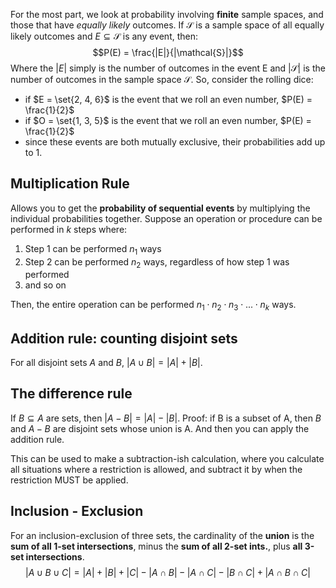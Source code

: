 For the most part, we look at probability involving **finite** sample spaces, and those that have *equally likely* outcomes. If $\mathcal{S}$ is a sample space of all equally likely outcomes and $E \subseteq \mathcal{S}$ is any event, then: 
$$P(E) = \frac{|E|}{|\mathcal{S}|}$$
Where the $|E|$ simply is the number of outcomes in the event E and $|\mathcal{S}|$ is the number of outcomes in the sample space $\mathcal{S}$. So, consider the rolling dice: 
- if $E = \set{2, 4, 6}$ is the event that we roll an even number, $P(E) = \frac{1}{2}$
- if $O = \set{1, 3, 5}$ is the event that we roll an even number, $P(E) = \frac{1}{2}$
- since these events are both mutually exclusive, their probabilities add up to 1.

## Multiplication Rule
Allows you to get the **probability of sequential events** by multiplying the individual probabilities together. Suppose an operation or procedure can be performed in $k$ steps where: 
1. Step 1 can be performed $n_1$ ways
2. Step 2 can be performed $n_2$ ways, regardless of how step 1 was performed
3. and so on

Then, the entire operation can be performed $n_1 \cdot n_2 \cdot n_3 \cdot ... \cdot n_k$ ways.
## Addition rule: counting disjoint sets
For all disjoint sets $A$ and $B$, $|A \cup B| = |A| + |B|$. 

## The difference rule
If $B\subseteq A$ are sets, then $|A-B| = |A| - |B|$. Proof: if B is a subset of A, then $B$ and $A-B$ are disjoint sets whose union is A. And then you can apply the addition rule.

This can be used to make a subtraction-ish calculation, where you calculate all situations where a restriction is allowed, and subtract it by when the restriction MUST be applied.

## Inclusion - Exclusion
For an inclusion-exclusion of three sets, the cardinality of the **union** is the **sum of all 1-set intersections**, minus the **sum of all 2-set ints.**, plus **all 3-set intersections**.
$$|A \cup B \cup C| = |A| +|B|+|C| - |A\cap B| - |A\cap C| - |B\cap C| +|A\cap B \cap C|$$
